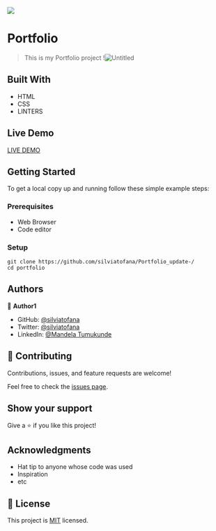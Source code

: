 ![](https://img.shields.io/badge/Microverse-blueviolet)

# Portfolio
> This is my Portfolio project
> !![Untitled](https://user-images.githubusercontent.com/100236377/205439471-ed821511-b52c-4c39-ae9d-16b7f4c2ee67.png)



## Built With

- HTML
- CSS
- LINTERS

## Live Demo 

[LIVE DEMO](https://silviatofana.github.io/v1/)


## Getting Started


To get a local copy up and running follow these simple example steps:

### Prerequisites
 - Web Browser
 - Code editor

### Setup
~~~
git clone https://github.com/silviatofana/Portfolio_update-/
cd portfolio
~~~



## Authors

👤 **Author1**

- GitHub: [@silviatofana](https://github.com/silviatofana)
- Twitter: [@silviatofana](https://twitter.com/silviatofana)
- LinkedIn: [@Mandela Tumukunde](https://www.linkedin.com/in/silviatofana/)

## 🤝 Contributing

Contributions, issues, and feature requests are welcome!

Feel free to check the [issues page](../../issues/).




## Show your support

Give a ⭐️ if you like this project!

## Acknowledgments

- Hat tip to anyone whose code was used
- Inspiration
- etc

## 📝 License

This project is [MIT](./MIT.md) licensed.
